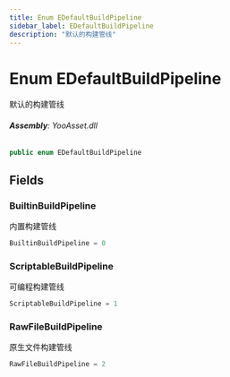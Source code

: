 ```yaml
---
title: Enum EDefaultBuildPipeline
sidebar_label: EDefaultBuildPipeline
description: "默认的构建管线"
---
```

# Enum EDefaultBuildPipeline
默认的构建管线

###### **Assembly**: YooAsset.dll

```csharp title="Declaration"
public enum EDefaultBuildPipeline
```
## Fields
### BuiltinBuildPipeline
内置构建管线

```csharp title="Declaration"
BuiltinBuildPipeline = 0
```
### ScriptableBuildPipeline
可编程构建管线

```csharp title="Declaration"
ScriptableBuildPipeline = 1
```
### RawFileBuildPipeline
原生文件构建管线

```csharp title="Declaration"
RawFileBuildPipeline = 2
```
